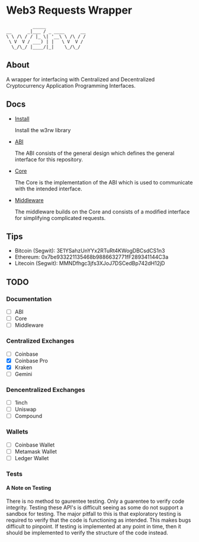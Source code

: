# Web3 Requests Wrapper

```
          _____
__      _|___ / _ ____      __
\ \ /\ / / |_ \| '__\ \ /\ / /
 \ V  V / ___) | |   \ V  V /
  \_/\_/ |____/|_|    \_/\_/
```

## About

A wrapper for interfacing with Centralized and Decentralized Cryptocurrency Application Programming Interfaces.

## Docs

- [Install](https://github.com/teleprint-me/ledger-api/tree/main/docs)

    Install the w3rw library

- [ABI](https://github.com/teleprint-me/ledger-api/blob/main/docs/ABI.md)

    The ABI consists of the general design which defines the general interface for this repository.

- [Core](https://github.com/teleprint-me/ledger-api/blob/main/docs/Core.md)

    The Core is the implementation of the ABI which is used to communicate with the intended interface.

- [Middleware](https://github.com/teleprint-me/ledger-api/blob/main/docs/Middleware.md)

    The middleware builds on the Core and consists of a modified interface for simplifying complicated requests.

## Tips

- Bitcoin (Segwit): 3E1YSahzUnYYx2RTuRt4KWogDBCsdCS1n3
- Ethereum: 0x7be933221135468b9886632771fF289341144C3a
- Litecoin (Segwit): MMNDfhgc3jfs3XJoJ7DSCedBp742dH12jD

## TODO

### Documentation

- [ ] ABI
- [ ] Core
- [ ] Middleware

### Centralized Exchanges

- [ ] Coinbase
- [x] Coinbase Pro
- [x] Kraken
- [ ] Gemini

### Dencentralized Exchanges

- [ ] 1inch
- [ ] Uniswap
- [ ] Compound

### Wallets

- [ ] Coinbase Wallet
- [ ] Metamask Wallet
- [ ] Ledger Wallet

### Tests

#### A Note on Testing

There is no method to gaurentee testing. Only a guarentee to verify code integrity. Testing these API's is difficult seeing as some do not support a sandbox for testing. The major pitfall to this is that exploratory testing is required to verify that the code is functioning as intended. This makes bugs difficult to pinpoint. If testing is implemented at any point in time, then it should be implemented to verify the structure of the code instead.
